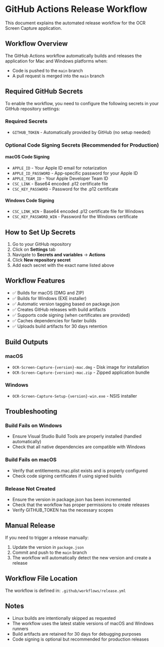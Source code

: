 # GitHub Actions Release Workflow

This document explains the automated release workflow for the OCR Screen Capture application.

## Workflow Overview

The GitHub Actions workflow automatically builds and releases the application for Mac and Windows platforms when:
- Code is pushed to the `main` branch
- A pull request is merged into the `main` branch

## Required GitHub Secrets

To enable the workflow, you need to configure the following secrets in your GitHub repository settings:

### Required Secrets
- `GITHUB_TOKEN` - Automatically provided by GitHub (no setup needed)

### Optional Code Signing Secrets (Recommended for Production)

#### macOS Code Signing
- `APPLE_ID` - Your Apple ID email for notarization
- `APPLE_ID_PASSWORD` - App-specific password for your Apple ID
- `APPLE_TEAM_ID` - Your Apple Developer Team ID
- `CSC_LINK` - Base64 encoded .p12 certificate file
- `CSC_KEY_PASSWORD` - Password for the .p12 certificate

#### Windows Code Signing
- `CSC_LINK_WIN` - Base64 encoded .p12 certificate file for Windows
- `CSC_KEY_PASSWORD_WIN` - Password for the Windows certificate

## How to Set Up Secrets

1. Go to your GitHub repository
2. Click on **Settings** tab
3. Navigate to **Secrets and variables** → **Actions**
4. Click **New repository secret**
5. Add each secret with the exact name listed above

## Workflow Features

- ✅ Builds for macOS (DMG and ZIP)
- ✅ Builds for Windows (EXE installer)
- ✅ Automatic version tagging based on package.json
- ✅ Creates GitHub releases with build artifacts
- ✅ Supports code signing (when certificates are provided)
- ✅ Caches dependencies for faster builds
- ✅ Uploads build artifacts for 30 days retention

## Build Outputs

### macOS
- `OCR-Screen-Capture-{version}-mac.dmg` - Disk image for installation
- `OCR-Screen-Capture-{version}-mac.zip` - Zipped application bundle

### Windows
- `OCR-Screen-Capture-Setup-{version}-win.exe` - NSIS installer

## Troubleshooting

### Build Fails on Windows
- Ensure Visual Studio Build Tools are properly installed (handled automatically)
- Check that all native dependencies are compatible with Windows

### Build Fails on macOS
- Verify that entitlements.mac.plist exists and is properly configured
- Check code signing certificates if using signed builds

### Release Not Created
- Ensure the version in package.json has been incremented
- Check that the workflow has proper permissions to create releases
- Verify GITHUB_TOKEN has the necessary scopes

## Manual Release

If you need to trigger a release manually:
1. Update the version in `package.json`
2. Commit and push to the `main` branch
3. The workflow will automatically detect the new version and create a release

## Workflow File Location

The workflow is defined in: `.github/workflows/release.yml`

## Notes

- Linux builds are intentionally skipped as requested
- The workflow uses the latest stable versions of macOS and Windows runners
- Build artifacts are retained for 30 days for debugging purposes
- Code signing is optional but recommended for production releases